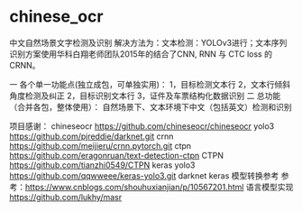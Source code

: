 # chinese_ocr
中文自然场景文字检测及识别
解决方法为：文本检测：YOLOv3进行；文本序列识别方案使用华科白翔老师团队2015年的结合了CNN, RNN 与 CTC loss 的CRNN。

一 各个单一功能点(独立成包，可单独实用)： 
    1，目标检测文本行
    2，文本行倾斜角度检测及纠正
    2，目标识别文本行
    3，证件及车票结构化数据识别
二 总功能（合并各包，整体使用）：
    自然场景下、文本环境下中文（包括英文）检测和识别
    
    
项目感谢：
chineseocr https://github.com/chineseocr/chineseocr 
yolo3 https://github.com/pjreddie/darknet.git 
crnn https://github.com/meijieru/crnn.pytorch.git 
ctpn https://github.com/eragonruan/text-detection-ctpn 
CTPN https://github.com/tianzhi0549/CTPN
keras yolo3 https://github.com/qqwweee/keras-yolo3.git
darknet keras 模型转换参考 参考：https://www.cnblogs.com/shouhuxianjian/p/10567201.html
语言模型实现 https://github.com/lukhy/masr
